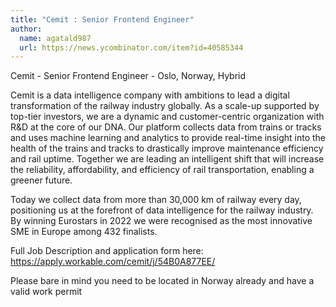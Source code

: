 ```yaml
---
title: "Cemit : Senior Frontend Engineer"
author:
  name: agatald987
  url: https://news.ycombinator.com/item?id=40585344
---
```

Cemit - Senior Frontend Engineer - Oslo, Norway, Hybrid

Cemit is a data intelligence company with ambitions to lead a digital transformation of the railway industry globally. As a scale-up supported by top-tier investors, we are a dynamic and customer-centric organization with R&amp;D at the core of our DNA.  Our platform collects data from trains or tracks and uses machine learning and analytics to provide real-time insight into the health of the trains and tracks to drastically improve maintenance efficiency and rail uptime. Together we are leading an intelligent shift that will increase the reliability, affordability, and efficiency of rail transportation, enabling a greener future.

Today we collect data from more than 30,000 km of railway every day, positioning us at the forefront of data intelligence for the railway industry. By winning Eurostars in 2022 we were recognised as the most innovative SME in Europe among 432 finalists.

Full Job Description and application form here: <a href="https:&#x2F;&#x2F;apply.workable.com&#x2F;cemit&#x2F;j&#x2F;54B0A877EE&#x2F;" rel="nofollow">https:&#x2F;&#x2F;apply.workable.com&#x2F;cemit&#x2F;j&#x2F;54B0A877EE&#x2F;</a>

Please bare in mind you need to be located in Norway already and have a valid work permit
